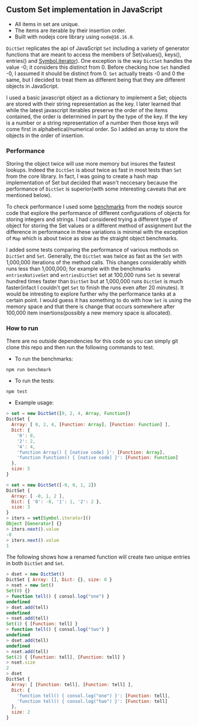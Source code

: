 ## Custom Set implementation in JavaScript

* All items in set are unique. 
* The items are iterable by their insertion order.
* Built with nodejs core library using `node@16.16.0`.

`DictSet` replicates the api of JavaScript `Set` including a variety of generator functions that are meant to access the members of Set(values(), keys(), entries() and [Symbol.iterator]()). One exception is the way `DictSet` handles the value -0; it considers this distinct from 0. Before checking how `Set` handled -0, I assumed it should be distinct from 0. `Set` actually treats -0 and 0 the same, but I decided to treat them as different being that they are different objects in JavaScript. 

I used a basic javascript object as a dictionary to implement a Set; objects are stored with their string representation as the key. I later learned that while the latest javascript iterables preserve the order of the items contained, the order is determined in part by the type of the key. If the key is a number or a string representation of a number then those keys will come first in alphabetical/numerical order. So I added an array to store the objects in the order of insertion. 


### Performance

Storing the object twice will use more memory but insures the fastest lookups. Indeed the `DictSet` is about twice as fast in most tests than `Set` from the core library. In fact, I was going to create a hash map implementation of Set but decided that wasn't neccesary because the performance of `DictSet` is superior(with some interesting caveats that are mentioned below).

To check performance I used some [benchmarks](./map-bench.cjs) from the nodejs source code that explore the performance of different configurations of objects for storing integers and strings.  I had considered trying a different type of object for storing the Set values or a different method of assignment but the difference in performance in these variations is minimal with the exception of `Map` which is about twice as slow as the straight object benchmarks. 

I added some tests comparing the performance of various methods on `DictSet` and `Set`. Generally, the `DictSet` was twice as fast as the `Set` with 1,000,000 iterations of the method calls. This changes considerably whith runs less than 1,000,000; for example with the benchmarks `entriesNativeSet` and `entriesDictSet` set at 100,000 runs `Set` is several hundred times faster than `DictSet` but at 1,000,000 runs `DictSet` is much faster(infact I couldn't get `Set` to finish the runs even after 20 minutes). It would be intresting to explore further why the performance tanks at a certain point. I would guess it has something to do with how `Set` is using the memory space and that there is change that occurs somewhere after 100,000 item insertions(possibly a new memory space is allocated).

### How to run

There are no outside dependencies for this code so you can simply git clone this repo and then run the following commands to test.

* To run the benchmarks:

`npm run benchmark`

* To run the tests:

`npm test`

* Example usage:

``` javascript
> set = new DictSet([0, 2, 4, Array, Function])
DictSet {
  Array: [ 0, 2, 4, [Function: Array], [Function: Function] ],
  Dict: {
    '0': 0,
    '2': 2,
    '4': 4,
    'function Array() { [native code] }': [Function: Array],
    'function Function() { [native code] }': [Function: Function]
  },
  size: 5
}
```

``` javascript
> set = new DictSet([-0, 0, 1, 2])
DictSet {
  Array: [ -0, 1, 2 ],
  Dict: { '0': -0, '1': 1, '2': 2 },
  size: 3
}
> iters = set[Symbol.iterator]()
Object [Generator] {}
> iters.next().value
-0
> iters.next().value
1
```

The following shows how a renamed function will create two unique entries in both `DictSet` and `Set`.

``` javascript
> dset = new DictSet()
DictSet { Array: [], Dict: {}, size: 0 }
> nset = new Set()
Set(0) {}
> function tell() { consol.log("one") }
undefined
> dset.add(tell)
undefined
> nset.add(tell)
Set(1) { [Function: tell] }
> function tell() { consol.log("two") }
undefined
> dset.add(tell)
undefined
> nset.add(tell)
Set(2) { [Function: tell], [Function: tell] }
> nset.size
2
> dset
DictSet {
  Array: [ [Function: tell], [Function: tell] ],
  Dict: {
    'function tell() { consol.log("one") }': [Function: tell],
    'function tell() { consol.log("two") }': [Function: tell]
  },
  size: 2
}
```
